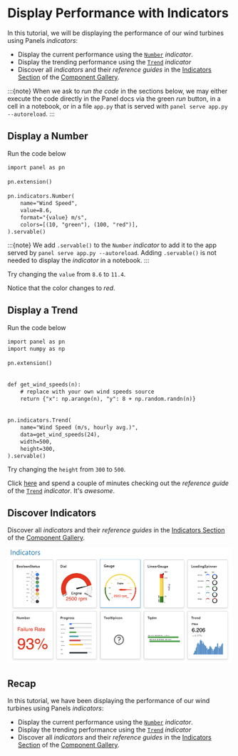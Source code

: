 # Display Performance with Indicators

In this tutorial, we will be displaying the performance of our wind turbines using Panels *indicators*:

- Display the current performance using the [`Number`](../../reference/indicators/Number.ipynb) *indicator*.
- Display the trending performance using the [`Trend`](../../reference/indicators/Trend.ipynb) *indicator*
- Discover all *indicators* and their *reference guides* in the [Indicators Section](../../reference/index.md#indicators) of the [Component Gallery](../../reference/index.md).

:::{note}
When we ask to *run the code* in the sections below, we may either execute the code directly in the Panel docs via the green *run* button, in a cell in a notebook, or in a file `app.py` that is served with `panel serve app.py --autoreload`.
:::

## Display a Number

Run the code below

```{pyodide}
import panel as pn

pn.extension()

pn.indicators.Number(
    name="Wind Speed",
    value=8.6,
    format="{value} m/s",
    colors=[(10, "green"), (100, "red")],
).servable()
```

:::{note}
We add `.servable()` to the `Number` *indicator* to add it to the app served by `panel serve app.py --autoreload`. Adding `.servable()` is not needed to display the *indicator* in a notebook.
:::

Try changing the `value` from `8.6` to `11.4`.

Notice that the color changes to *red*.

## Display a Trend

Run the code below

```{pyodide}
import panel as pn
import numpy as np

pn.extension()


def get_wind_speeds(n):
    # replace with your own wind speeds source
    return {"x": np.arange(n), "y": 8 + np.random.randn(n)}


pn.indicators.Trend(
    name="Wind Speed (m/s, hourly avg.)",
    data=get_wind_speeds(24),
    width=500,
    height=300,
).servable()
```

Try changing the `height` from `300` to `500`.

Click [here](../../reference/indicators/Trend.ipynb) and spend a couple of minutes checking out the *reference guide* of the [`Trend`](../../reference/indicators/Trend.ipynb) *indicator*. It's *awesome*.

## Discover Indicators

Discover all *indicators* and their *reference guides* in the [Indicators Section](../../reference/index.md#indicators) of the [Component Gallery](../../reference/index.md).

[![Indicators Section](../../_static/images/indicators_section.png)](../../reference/index.md#indicators)

## Recap

In this tutorial, we have been displaying the performance of our wind turbines using Panels *indicators*:

- Display the current performance using the [`Number`](../../reference/indicators/Number.ipynb) *indicator*.
- Display the trending performance using the [`Trend`](../../reference/indicators/Trend.ipynb) *indicator*
- Discover all *indicators* and their *reference guides* in the [Indicators Section](../../reference/index.md#indicators) of the [Component Gallery](../../reference/index.md).
